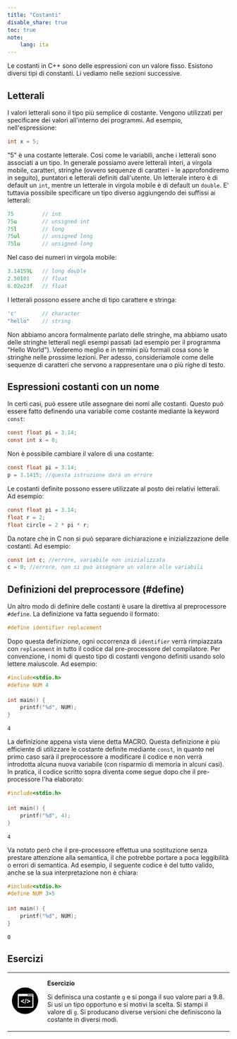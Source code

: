 ```yaml
---
title: "Costanti"
disable_share: true
toc: true
note:
    lang: ita
---
```

<!--<pre>
Note del corso di Laboratorio di Programmazione 1 F-N 2022/2023
Corso di Studi in Informatica, Università di Catania
Note a cura di Antonino Furnari - antonino[dot]furnari[at]unict[dot]it
</pre>-->

<!--
>  Note del corso di <a target="_blank" href="http://web.dmi.unict.it/corsi/l-31/insegnamenti?seuid=52B6DAFA-58EB-4BF7-AD16-8238324A6855">Laboratorio di Programmazione 1 F-N 2022/2023</a> <br>
> Corso di Laurea in Informatica, Università di Catania <br>
> Note a cura di Antonino Furnari - <a href="mailto:antonino.furnari@unict.it">antonino.furnari@unict.it</a>
-->

Le costanti in C++ sono delle espressioni con un valore fisso. Esistono diversi tipi di constanti. Li vediamo nelle sezioni successive.

## Letterali
I valori letterali sono il tipo più semplice di costante. Vengono utilizzati per specificare dei valori all'interno dei programmi. Ad esempio, nell'espressione:

```c
int x = 5;
```

"5" è una costante letterale. Così come le variabili, anche i letterali sono associati a un tipo. In generale possiamo avere letterali interi, a virgola mobile, caratteri, stringhe (ovvero sequenze di caratteri - le approfondiremo in seguito), puntatori e letterali definiti dall'utente. Un letterale intero è di default un `int`, mentre un letterale in virgola mobile è di default un `double`. E' tuttavia possibile specificare un tipo diverso aggiungendo dei suffissi ai letterali:

```c
75         // int
75u        // unsigned int
75l        // long
75ul       // unsigned long 
75lu       // unsigned long
```

Nel caso dei numeri in virgola mobile:
```c
3.14159L   // long double
2.50101    // float
6.02e23f   // float  
```

I letterali possono essere anche di tipo carattere e stringa:

```c
'c'        // character
"hello"    // string
```

Non abbiamo ancora formalmente parlato delle stringhe, ma abbiamo usato delle stringhe letterali negli esempi passati (ad esempio per il programma "Hello World"). Vederemo meglio e in termini più formali cosa sono le stringhe nelle prossime lezioni. Per adesso, consideriamole come delle sequenze di caratteri che servono a rappresentare una o più righe di testo.

## Espressioni costanti con un nome

In certi casi, può essere utile assegnare dei nomi alle costanti. Questo può essere fatto definendo una variabile come costante mediante la keyword `const`:

```c
const float pi = 3.14;
const int x = 0;
```

Non è possibile cambiare il valore di una costante:

```c
const float pi = 3.14;
p = 3.1415; //questa istruzione darà un errore
```

Le costanti definite possono essere utilizzate al posto dei relativi letterali. Ad esempio:

```c
const float pi = 3.14;
float r = 2;
float circle = 2 * pi * r;
```

Da notare che in C non si può separare dichiarazione e inizializzazione delle costanti. Ad esempio:

```c
const int c; //errore, variabile non inizializzata
c = 0; //errore, non si può assegnare un valore alle variabili
```

## Definizioni del preprocessore (#define)

Un altro modo di definire delle costanti è usare la direttiva al preprocessore `#define`. La definizione va fatta seguendo il formato:

```c
#define identifier replacement
```

Dopo questa definizione, ogni occorrenza di `identifier` verrà rimpiazzata con `replacement` in tutto il codice dal pre-processore del compilatore. Per convenzione, i nomi di questo tipo di costanti vengono definiti usando solo lettere maiuscole. Ad esempio:


```c
#include<stdio.h>
#define NUM 4

int main() {
    printf("%d", NUM);
}
```

    4

La definizione appena vista viene detta MACRO. Questa definizione è più efficiente di utilizzare le costante definite mediante `const`, in quanto nel primo caso sarà il preprocessore a modificare il codice e non verrà introdotta alcuna nuova variabile (con risparmio di memoria in alcuni casi). In pratica, il codice scritto sopra diventa come segue dopo che il pre-processore l'ha elaborato:


```c
#include<stdio.h>

int main() {
    printf("%d", 4);
}
```

    4

Va notato però che il pre-processore effettua una sostituzione senza prestare attenzione alla semantica, il che potrebbe portare a poca leggibilità o errori di semantica. Ad esempio, il seguente codice è del tutto valido, anche se la sua interpretazione non è chiara:


```c
#include<stdio.h>
#define NUM 3>5

int main() {
    printf("%d", NUM);
}
```

    0

## Esercizi
<table class="question">
<tr>
<td><img src="img/code.png" style="width:150px; margin-right:30px; float:left"></td>
<td>

**Esercizio**

Si definisca una costante `g` e si ponga il suo valore pari a 9.8. Si usi un tipo opportuno e si motivi la scelta. Si stampi il valore di `g`. Si producano diverse versioni che definiscono la costante in diversi modi.

 </td>
</tr>
</table>